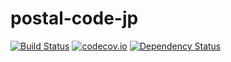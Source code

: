 # postal-code-jp

[![Build Status](https://travis-ci.org/holyshared/postal-code-jp.svg?branch=master)](https://travis-ci.org/holyshared/postal-code-jp)
[![codecov.io](https://codecov.io/github/holyshared/postal-code-jp/coverage.svg?branch=master)](https://codecov.io/github/holyshared/postal-code-jp?branch=master)
[![Dependency Status](https://www.versioneye.com/user/projects/564c68b14e32b6001e00036a/badge.svg?style=flat)](https://www.versioneye.com/user/projects/564c68b14e32b6001e00036a)
